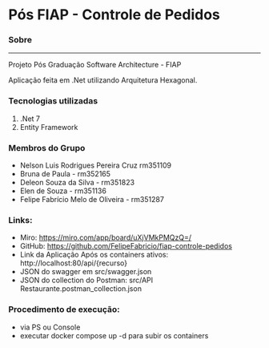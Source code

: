 # Pós FIAP - Controle de Pedidos


### Sobre
                
----

Projeto Pós Graduação Software Architecture - FIAP

Aplicação feita em .Net utilizando Arquitetura Hexagonal.


### Tecnologias utilizadas

1. .Net 7
2. Entity Framework

### Membros do Grupo
- Nelson Luis Rodrigues Pereira Cruz rm351109
- Bruna de Paula - rm352165
- Deleon Souza da Silva - rm351823
- Elen de Souza - rm351136
- Felipe Fabrício Melo de Oliveira - rm351287

### Links:
- Miro: https://miro.com/app/board/uXjVMkPMQzQ=/
- GitHub: https://github.com/FelipeFabricio/fiap-controle-pedidos
- Link da Aplicação Após os containers ativos: http://localhost:80/api/{recurso}
- JSON do swagger em src/swagger.json
- JSON do collection do Postman: src/API Restaurante.postman_collection.json

### Procedimento de execução:
- via PS ou Console
- executar docker compose up -d para subir os containers
